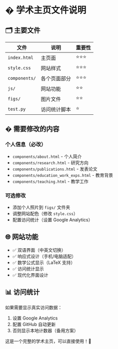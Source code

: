 # � 学术主页文件说明

## 🗂️ 主要文件

| 文件 | 说明 | 重要性 |
|------|------|--------|
| `index.html` | 主页面 | ⭐⭐⭐ |
| `style.css` | 网站样式 | ⭐⭐⭐ |
| `components/` | 各个页面部分 | ⭐⭐⭐ |
| `js/` | 网站功能 | ⭐⭐ |
| `figs/` | 图片文件 | ⭐⭐ |
| `test.py` | 访问统计脚本 | ⭐ |

## � 需要修改的内容

### 个人信息（必改）
- `components/about.html` - 个人简介
- `components/research.html` - 研究方向
- `components/publications.html` - 发表论文
- `components/education_work_exps.html` - 教育背景
- `components/teaching.html` - 教学工作

### 可选修改
- 添加个人照片到 `figs/` 文件夹
- 调整网站配色（修改 `style.css`）
- 配置访问统计（设置 Google Analytics）

## 🌐 网站功能

- ✅ 双语界面（中英文切换）
- ✅ 响应式设计（手机/电脑适配）
- ✅ 数学公式显示（LaTeX 支持）
- ✅ 访问统计显示
- ✅ 现代化界面设计

## 📊 访问统计

如果需要显示真实访问数据：
1. 设置 Google Analytics
2. 配置 GitHub 自动更新
3. 否则显示本地计数器（备用方案）

这是一个完整的学术主页，可以直接使用！📖
